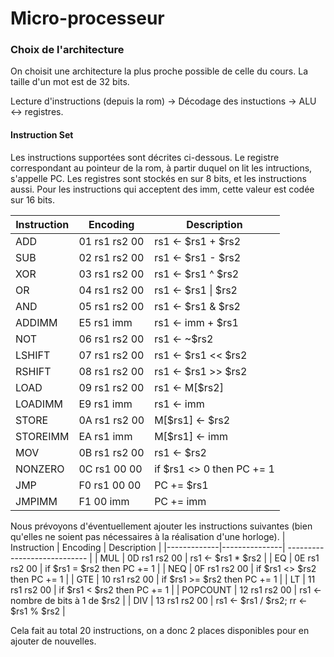 # Micro-processeur
### Choix de l'architecture

On choisit une architecture la plus proche possible de celle du cours. La taille d'un mot est de 32 bits.



Lecture d'instructions (depuis la rom) -> Décodage des instuctions -> ALU <-> registres.


#### Instruction Set
Les instructions supportées sont décrites ci-dessous. 
Le registre correspondant au pointeur de la rom, à partir duquel on lit les intructions, s'appelle PC. Les registres sont stockés en sur 8 bits, et les instructions aussi. Pour les instructions qui acceptent des imm, cette valeur est codée sur 16 bits.

| Instruction | Encoding | Description |
|------------ | -------- | ----|
| ADD         | 01 rs1 rs2 00 |  rs1 <- \$rs1 + \$rs2  |
| SUB         | 02 rs1 rs2 00 |  rs1 <- \$rs1 - \$rs2  |
| XOR         | 03 rs1 rs2 00 |  rs1 <- \$rs1 ^ \$rs2  |
| OR          | 04 rs1 rs2 00 |  rs1 <- \$rs1 \| \$rs2 |
| AND         | 05 rs1 rs2 00 |  rs1 <- \$rs1 & \$rs2  |
| ADDIMM      | E5 rs1 imm    |  rs1 <- imm + \$rs1  |
| NOT         | 06 rs1 rs2 00 |  rs1 <- ~\$rs2         |
| LSHIFT      | 07 rs1 rs2 00 |  rs1 <- \$rs1 << \$rs2 |
| RSHIFT      | 08 rs1 rs2 00 |  rs1 <- \$rs1 >> \$rs2 |
| LOAD        | 09 rs1 rs2 00 |  rs1 <- M[\$rs2]       |
| LOADIMM     | E9 rs1 imm    |  rs1 <- imm            |
| STORE       | 0A rs1 rs2 00 |  M[\$rs1] <- \$rs2     |
| STOREIMM    | EA rs1 imm    |  M[\$rs1] <- imm       |
| MOV         | 0B rs1 rs2 00 |  rs1 <- \$rs2          |
| NONZERO     | 0C rs1 00  00 |  if \$rs1 <> 0 then PC += 1  |
| JMP         | F0 rs1 00  00 |  PC += \$rs1           |
| JMPIMM      | F1 00  imm    |  PC += imm             |


Nous prévoyons d'éventuellement ajouter les instructions suivantes (bien qu'elles ne soient pas nécessaires à la réalisation d'une horloge).
| Instruction | Encoding      | Description                  | 
|-------------|---------------| ---------------------------- |
| MUL         | 0D rs1 rs2 00 |  rs1 <- \$rs1 * \$rs2 |
| EQ          | 0E rs1 rs2 00 |  if \$rs1 = \$rs2 then PC += 1  |
| NEQ         | 0F rs1 rs2 00 |  if \$rs1 <> \$rs2 then PC += 1  |
| GTE         | 10 rs1 rs2 00 |  if \$rs1 >= \$rs2 then PC += 1  |
| LT          | 11 rs1 rs2 00 |  if \$rs1 < \$rs2 then PC += 1  |
| POPCOUNT    | 12 rs1 rs2 00 |  rs1 <- nombre de bits à 1 de $rs2  |
| DIV         | 13 rs1 rs2 00 |  rs1 <- \$rs1 / \$rs2; rr <- \$rs1 % \$rs2 |



Cela fait au total 20 instructions, on a donc 2 places disponibles pour en ajouter de nouvelles.

